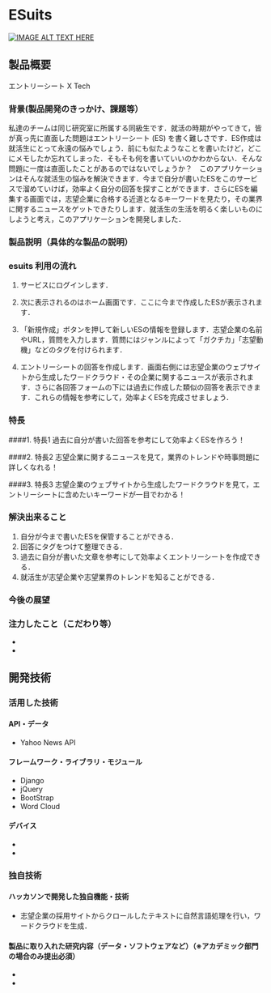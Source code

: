 # ESuits

[![IMAGE ALT TEXT HERE](https://jphacks.com/wp-content/uploads/2020/09/JPHACKS2020_ogp.jpg)](https://www.youtube.com/watch?v=G5rULR53uMk)

## 製品概要
エントリーシート X Tech


### 背景(製品開発のきっかけ、課題等）
私達のチームは同じ研究室に所属する同級生です．就活の時期がやってきて，皆が真っ先に直面した問題はエントリーシート (ES) を書く難しさです．ES作成は就活生にとって永遠の悩みでしょう．前にも似たようなことを書いたけど，どこにメモしたか忘れてしまった．そもそも何を書いていいのかわからない．そんな問題に一度は直面したことがあるのではないでしょうか？　このアプリケーションはそんな就活生の悩みを解決できます．今まで自分が書いたESをこのサービスで溜めていけば，効率よく自分の回答を探すことができます．さらにESを編集する画面では，志望企業に合格する近道となるキーワードを見たり，その業界に関するニュースをゲットできたりします．就活生の生活を明るく楽しいものにしようと考え，このアプリケーションを開発しました．


### 製品説明（具体的な製品の説明）

### esuits 利用の流れ
1. サービスにログインします．

2. 次に表示されるのはホーム画面です．ここに今まで作成したESが表示されます．

3. 「新規作成」ボタンを押して新しいESの情報を登録します．志望企業の名前やURL，質問を入力します．質問にはジャンルによって「ガクチカ」「志望動機」などのタグを付けられます．

4. エントリーシートの回答を作成します．画面右側には志望企業のウェブサイトから生成したワードクラウド・その企業に関するニュースが表示されます．さらに各回答フォームの下には過去に作成した類似の回答を表示できます．これらの情報を参考にして，効率よくESを完成させましょう．


### 特長
####1. 特長1
過去に自分が書いた回答を参考にして効率よくESを作ろう！

####2. 特長2
志望企業に関するニュースを見て，業界のトレンドや時事問題に詳しくなれる！

####3. 特長3
志望企業のウェブサイトから生成したワードクラウドを見て，エントリーシートに含めたいキーワードが一目でわかる！


### 解決出来ること
1. 自分が今まで書いたESを保管することができる．
2. 回答にタグをつけて整理できる．
3. 過去に自分が書いた文章を参考にして効率よくエントリーシートを作成できる．
4. 就活生が志望企業や志望業界のトレンドを知ることができる．


### 今後の展望



### 注力したこと（こだわり等）
*
*

## 開発技術
### 活用した技術
#### API・データ
* Yahoo News API

#### フレームワーク・ライブラリ・モジュール
* Django
* jQuery
* BootStrap
* Word Cloud

#### デバイス
*
*

### 独自技術
#### ハッカソンで開発した独自機能・技術
* 志望企業の採用サイトからクロールしたテキストに自然言語処理を行い，ワードクラウドを生成．


#### 製品に取り入れた研究内容（データ・ソフトウェアなど）（※アカデミック部門の場合のみ提出必須）
*
*

